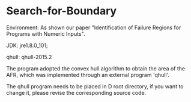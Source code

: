 # Search-for-Boundary


Environment: As shown our paper "Identification of Failure Regions for Programs with Numeric Inputs".
 
JDK: jre1.8.0_101;

qhull: qhull-2015.2

The program adopted the convex hull algorithm to obtain the area of the AFR, which was implemented through an external program 'qhull'.

The qhull program needs to be placed in D root directory, if you want to change it, please revise the corresponding  source code.

